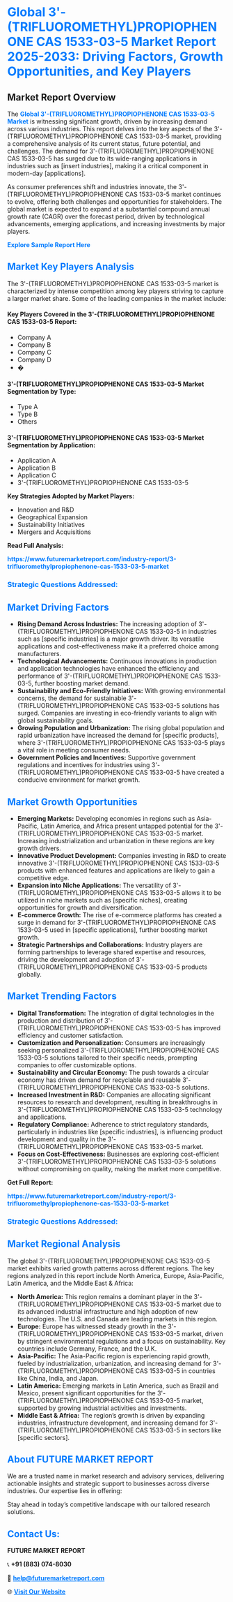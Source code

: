 <h1 style="color: #007BFF;">Global 3'-(TRIFLUOROMETHYL)PROPIOPHENONE CAS 1533-03-5 Market Report 2025-2033: Driving Factors, Growth Opportunities, and Key Players</h1>

<section id="overview">
<h2>Market Report Overview</h2>
<p>The <a href="https://www.futuremarketreport.com/industry-report/3-trifluoromethylpropiophenone-cas-1533-03-5-market" style="color: #007BFF; text-decoration: none;"><strong>Global 3'-(TRIFLUOROMETHYL)PROPIOPHENONE CAS 1533-03-5 Market</strong></a> is witnessing significant growth, driven by increasing demand across various industries. This report delves into the key aspects of the 3'-(TRIFLUOROMETHYL)PROPIOPHENONE CAS 1533-03-5 market, providing a comprehensive analysis of its current status, future potential, and challenges. The demand for 3'-(TRIFLUOROMETHYL)PROPIOPHENONE CAS 1533-03-5 has surged due to its wide-ranging applications in industries such as [insert industries], making it a critical component in modern-day [applications].</p>
<p>As consumer preferences shift and industries innovate, the 3'-(TRIFLUOROMETHYL)PROPIOPHENONE CAS 1533-03-5 market continues to evolve, offering both challenges and opportunities for stakeholders. The global market is expected to expand at a substantial compound annual growth rate (CAGR) over the forecast period, driven by technological advancements, emerging applications, and increasing investments by major players.</p>
</section>

<section id="overview">
<p><a href="https://www.futuremarketreport.com/request-sample/reportId=119443" style="color: #007BFF; text-decoration: none;"><strong>Explore Sample Report Here</strong></a></p>
</section>

<section id="key-players">
<h2 style="color: #007BFF;">Market Key Players Analysis</h2>
<p>The 3'-(TRIFLUOROMETHYL)PROPIOPHENONE CAS 1533-03-5 market is characterized by intense competition among key players striving to capture a larger market share. Some of the leading companies in the market include:</p>
<h4>Key Players Covered in the 3'-(TRIFLUOROMETHYL)PROPIOPHENONE CAS 1533-03-5 Report:</h4>
<ul><li>Company A</li><li>Company B</li><li>Company C</li><li>Company D</li><li>�</li></ul>
<h4>3'-(TRIFLUOROMETHYL)PROPIOPHENONE CAS 1533-03-5 Market Segmentation by Type:</h4>
<ul><li>Type A</li><li>Type B</li><li>Others</li></ul>

<h4>3'-(TRIFLUOROMETHYL)PROPIOPHENONE CAS 1533-03-5 Market Segmentation by Application:</h4>
<ul><li>Application A</li><li>Application B</li><li>Application C</li><li>3&#039;-(TRIFLUOROMETHYL)PROPIOPHENONE CAS 1533-03-5</li></ul>
<p><strong>Key Strategies Adopted by Market Players:</strong></p>
<ul>
<li>Innovation and R&D</li>
<li>Geographical Expansion</li>
<li>Sustainability Initiatives</li>
<li>Mergers and Acquisitions</li>
</ul>
</section>

<section>
<p><strong>Read Full Analysis: </strong></p><a href="https://www.futuremarketreport.com/industry-report/3-trifluoromethylpropiophenone-cas-1533-03-5-market" style="color: #007BFF; text-decoration: none;"><strong>https://www.futuremarketreport.com/industry-report/3-trifluoromethylpropiophenone-cas-1533-03-5-market</strong></a>
<h3 style="color: #007BFF;">Strategic Questions Addressed:</h3>
</section>

<section id="driving-factors">
<h2 style="color: #007BFF;">Market Driving Factors</h2>
<ul>
<li><strong>Rising Demand Across Industries:</strong> The increasing adoption of 3'-(TRIFLUOROMETHYL)PROPIOPHENONE CAS 1533-03-5 in industries such as [specific industries] is a major growth driver. Its versatile applications and cost-effectiveness make it a preferred choice among manufacturers.</li>
<li><strong>Technological Advancements:</strong> Continuous innovations in production and application technologies have enhanced the efficiency and performance of 3'-(TRIFLUOROMETHYL)PROPIOPHENONE CAS 1533-03-5, further boosting market demand.</li>
<li><strong>Sustainability and Eco-Friendly Initiatives:</strong> With growing environmental concerns, the demand for sustainable 3'-(TRIFLUOROMETHYL)PROPIOPHENONE CAS 1533-03-5 solutions has surged. Companies are investing in eco-friendly variants to align with global sustainability goals.</li>
<li><strong>Growing Population and Urbanization:</strong> The rising global population and rapid urbanization have increased the demand for [specific products], where 3'-(TRIFLUOROMETHYL)PROPIOPHENONE CAS 1533-03-5 plays a vital role in meeting consumer needs.</li>
<li><strong>Government Policies and Incentives:</strong> Supportive government regulations and incentives for industries using 3'-(TRIFLUOROMETHYL)PROPIOPHENONE CAS 1533-03-5 have created a conducive environment for market growth.</li>
</ul>
</section>

<section id="growth-opportunities">
<h2 style="color: #007BFF;">Market Growth Opportunities</h2>
<ul>
<li><strong>Emerging Markets:</strong> Developing economies in regions such as Asia-Pacific, Latin America, and Africa present untapped potential for the 3'-(TRIFLUOROMETHYL)PROPIOPHENONE CAS 1533-03-5 market. Increasing industrialization and urbanization in these regions are key growth drivers.</li>
<li><strong>Innovative Product Development:</strong> Companies investing in R&D to create innovative 3'-(TRIFLUOROMETHYL)PROPIOPHENONE CAS 1533-03-5 products with enhanced features and applications are likely to gain a competitive edge.</li>
<li><strong>Expansion into Niche Applications:</strong> The versatility of 3'-(TRIFLUOROMETHYL)PROPIOPHENONE CAS 1533-03-5 allows it to be utilized in niche markets such as [specific niches], creating opportunities for growth and diversification.</li>
<li><strong>E-commerce Growth:</strong> The rise of e-commerce platforms has created a surge in demand for 3'-(TRIFLUOROMETHYL)PROPIOPHENONE CAS 1533-03-5 used in [specific applications], further boosting market growth.</li>
<li><strong>Strategic Partnerships and Collaborations:</strong> Industry players are forming partnerships to leverage shared expertise and resources, driving the development and adoption of 3'-(TRIFLUOROMETHYL)PROPIOPHENONE CAS 1533-03-5 products globally.</li>
</ul>
</section>

<section id="trending-factors">
<h2 style="color: #007BFF;">Market Trending Factors</h2>
<ul>
<li><strong>Digital Transformation:</strong> The integration of digital technologies in the production and distribution of 3'-(TRIFLUOROMETHYL)PROPIOPHENONE CAS 1533-03-5 has improved efficiency and customer satisfaction.</li>
<li><strong>Customization and Personalization:</strong> Consumers are increasingly seeking personalized 3'-(TRIFLUOROMETHYL)PROPIOPHENONE CAS 1533-03-5 solutions tailored to their specific needs, prompting companies to offer customizable options.</li>
<li><strong>Sustainability and Circular Economy:</strong> The push towards a circular economy has driven demand for recyclable and reusable 3'-(TRIFLUOROMETHYL)PROPIOPHENONE CAS 1533-03-5 solutions.</li>
<li><strong>Increased Investment in R&D:</strong> Companies are allocating significant resources to research and development, resulting in breakthroughs in 3'-(TRIFLUOROMETHYL)PROPIOPHENONE CAS 1533-03-5 technology and applications.</li>
<li><strong>Regulatory Compliance:</strong> Adherence to strict regulatory standards, particularly in industries like [specific industries], is influencing product development and quality in the 3'-(TRIFLUOROMETHYL)PROPIOPHENONE CAS 1533-03-5 market.</li>
<li><strong>Focus on Cost-Effectiveness:</strong> Businesses are exploring cost-efficient 3'-(TRIFLUOROMETHYL)PROPIOPHENONE CAS 1533-03-5 solutions without compromising on quality, making the market more competitive.</li>
</ul>
</section>

<section>
<p><strong>Get Full Report: </strong></p><a href="https://www.futuremarketreport.com/industry-report/3-trifluoromethylpropiophenone-cas-1533-03-5-market" style="color: #007BFF; text-decoration: none;"><strong>https://www.futuremarketreport.com/industry-report/3-trifluoromethylpropiophenone-cas-1533-03-5-market</strong></a>
<h3 style="color: #007BFF;">Strategic Questions Addressed:</h3>
</section>


<section id="regional-analysis">
<h2 style="color: #007BFF;">Market Regional Analysis</h2>
<p>The global 3'-(TRIFLUOROMETHYL)PROPIOPHENONE CAS 1533-03-5 market exhibits varied growth patterns across different regions. The key regions analyzed in this report include North America, Europe, Asia-Pacific, Latin America, and the Middle East & Africa:</p>
<ul>
<li><strong>North America:</strong> This region remains a dominant player in the 3'-(TRIFLUOROMETHYL)PROPIOPHENONE CAS 1533-03-5 market due to its advanced industrial infrastructure and high adoption of new technologies. The U.S. and Canada are leading markets in this region.</li>
<li><strong>Europe:</strong> Europe has witnessed steady growth in the 3'-(TRIFLUOROMETHYL)PROPIOPHENONE CAS 1533-03-5 market, driven by stringent environmental regulations and a focus on sustainability. Key countries include Germany, France, and the U.K.</li>
<li><strong>Asia-Pacific:</strong> The Asia-Pacific region is experiencing rapid growth, fueled by industrialization, urbanization, and increasing demand for 3'-(TRIFLUOROMETHYL)PROPIOPHENONE CAS 1533-03-5 in countries like China, India, and Japan.</li>
<li><strong>Latin America:</strong> Emerging markets in Latin America, such as Brazil and Mexico, present significant opportunities for the 3'-(TRIFLUOROMETHYL)PROPIOPHENONE CAS 1533-03-5 market, supported by growing industrial activities and investments.</li>
<li><strong>Middle East & Africa:</strong> The region’s growth is driven by expanding industries, infrastructure development, and increasing demand for 3'-(TRIFLUOROMETHYL)PROPIOPHENONE CAS 1533-03-5 in sectors like [specific sectors].</li>
</ul>
</section>

<footer>
<h2 style="color: #007BFF;">About FUTURE MARKET REPORT</h2>
<p>We are a trusted name in market research and advisory services, delivering actionable insights and strategic support to businesses across diverse industries. Our expertise lies in offering:</p>

<p>Stay ahead in today’s competitive landscape with our tailored research solutions.</p>

<h2 style="color: #007BFF;">Contact Us:</h2>
<p><strong>FUTURE MARKET REPORT</strong></p>
<p>📞 <strong>+91 (883) 074-8030</strong></p>
<p>📧 <strong><a href="mailto:help@futuremarketreport.com" style="color: #007BFF;">help@futuremarketreport.com</a></strong></p>
<p>🌐 <strong><a href="https://www.futuremarketreport.com/" style="color: #007BFF;">Visit Our Website</a></strong></p>
</footer>